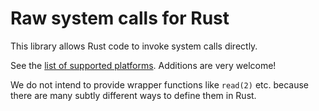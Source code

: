 # Raw system calls for Rust

This library allows Rust code to invoke system calls directly.

See the [list of supported platforms](https://github.com/japaric/syscall.rs/tree/master/src/platform).  Additions are very welcome!

We do not intend to provide wrapper functions like `read(2)` etc. because there are many subtly different ways to define them in Rust.
